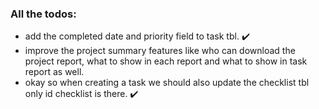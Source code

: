 ### All the todos: 

- add the completed date and priority field to task tbl. ✔️
- improve the project summary features like who can download the project report, what to show in each report and what to show in task report as well. 
- okay so when creating a task we should also update the checklist tbl only id checklist is there. ✔️ 
